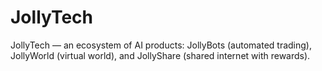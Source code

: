 # JollyTech
JollyTech — an ecosystem of AI products: JollyBots (automated trading), JollyWorld (virtual world), and JollyShare (shared internet with rewards).
